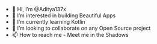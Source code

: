 - 👋 Hi, I’m @Aditya137x
- 👀 I’m interested in building Beautiful Apps
- 🌱 I’m currently learning Kotlin
- 💞️ I’m looking to collaborate on any Open Source project
- 📫 How to reach me - Meet me in the Shadows

<!---
Aditya137x/Aditya137x is a ✨ special ✨ repository because its `README.md` (this file) appears on your GitHub profile.
You can click the Preview link to take a look at your changes.
--->
